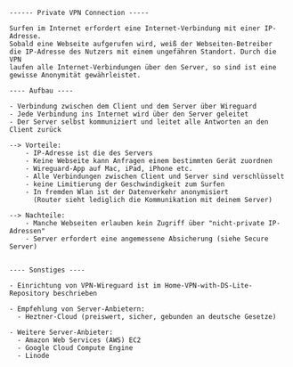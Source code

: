     ------ Private VPN Connection -----

    Surfen im Internet erfordert eine Internet-Verbindung mit einer IP-Adresse.
    Sobald eine Webseite aufgerufen wird, weiß der Webseiten-Betreiber
    die IP-Adresse des Nutzers mit einem ungefähren Standort. Durch die VPN
    laufen alle Internet-Verbindungen über den Server, so sind ist eine
    gewisse Anonymität gewährleistet.

    ---- Aufbau ----

    - Verbindung zwischen dem Client und dem Server über Wireguard
    - Jede Verbindung ins Internet wird über den Server geleitet
    - Der Server selbst kommuniziert und leitet alle Antworten an den Client zurück

    --> Vorteile:
        - IP-Adresse ist die des Servers
        - Keine Webseite kann Anfragen einem bestimmten Gerät zuordnen
        - Wireguard-App auf Mac, iPad, iPhone etc.
        - Alle Verbindungen zwischen Client und Server sind verschlüsselt
        - keine Limitierung der Geschwindigkeit zum Surfen
        - In fremden Wlan ist der Datenverkehr anonymisiert
          (Router sieht lediglich die Kommunikation mit deinem Server)

    --> Nachteile:
        - Manche Webseiten erlauben kein Zugriff über "nicht-private IP-Adressen"
        - Server erfordert eine angemessene Absicherung (siehe Secure Server)
        

    ---- Sonstiges ----

    - Einrichtung von VPN-Wireguard ist im Home-VPN-with-DS-Lite-Repository beschrieben
    
    - Empfehlung von Server-Anbietern:
      - Heztner-Cloud (preiswert, sicher, gebunden an deutsche Gesetze)

    - Weitere Server-Anbieter:
      - Amazon Web Services (AWS) EC2
      - Google Cloud Compute Engine
      - Linode
